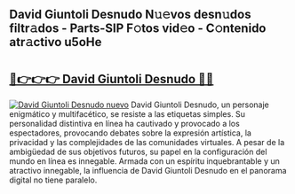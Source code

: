 ## David Giuntoli Desnudo N𝚞𝚎vos desn𝚞dos filtr𝚊dos - Parts-SIP F𝚘tos vid𝚎o - C𝚘ntenido atr𝚊ctivo u5oHe

# <h2><a href="http://mbcn6c.tromn.icu/?c=David+Giuntoli+Desnudo">🔗👉👉👉 David Giuntoli Desnudo 🔗🔗</a></h2>

[![David Giuntoli Desnudo nuevo](https://i.imgur.com/pEAQMta.gif)](http://mbcn6c.tromn.icu/?c=David+Giuntoli+Desnudo)
David Giuntoli Desnudo, un personaje enigmático y multifacético, se resiste a las etiquetas simples. Su personalidad distintiva en línea ha cautivado y provocado a los espectadores, provocando debates sobre la expresión artística, la privacidad y las complejidades de las comunidades virtuales. A pesar de la ambigüedad de sus objetivos futuros, su papel en la configuración del mundo en línea es innegable. Armada con un espíritu inquebrantable y un atractivo innegable, la influencia de David Giuntoli Desnudo en el panorama digital no tiene paralelo.
